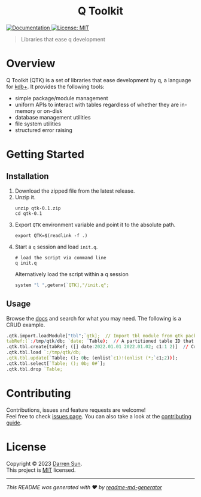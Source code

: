 <h1 style="text-align:center">Q Toolkit</h1>
<p>
  <a href="https://qtk.readthedocs.io/en/latest/index.html" target="_blank">
    <img alt="Documentation" src="https://img.shields.io/badge/documentation-yes-brightgreen.svg" />
  </a>
  <a href="https://github.com/darrenwsun/qtk/blob/master/LICENSE" target="_blank">
    <img alt="License: MIT" src="https://img.shields.io/badge/License-MIT-yellow.svg" />
  </a>
</p>

> Libraries that ease q development

# Overview

Q Toolkit (QTK) is a set of libraries that ease development by q, a language for [kdb+](https://code.kx.com/q/). It provides the following tools:

- simple package/module management
- uniform APIs to interact with tables regardless of whether they are in-memory or on-disk
- database management utilities
- file system utilities
- structured error raising

# Getting Started

## Installation

1. Download the zipped file from the latest release.
2. Unzip it.
   ```shell
   unzip qtk-0.1.zip
   cd qtk-0.1
   ```
3. Export `QTK` environment variable and point it to the absolute path.
   ```shell
   export QTK=$(readlink -f .)
   ```
4. Start a `q` session and load `init.q`.
   ```shell
   # load the script via command line
   q init.q
   ```
   Alternatively load the script within a q session
   ```q
   system "l ",getenv[`QTK],"/init.q";
   ```

## Usage

Browse the [docs](https://qtk.readthedocs.io/en/latest/index.html) and search for what you may need. The following is a CRUD example.

```q
.qtk.import.loadModule["tbl";`qtk];  // Import tbl module from qtk package
tabRef:(`:/tmp/qtk/db; `date; `Table);  // A partitioned table ID that specifies database directory, partition field, and table name
.qtk.tbl.create[tabRef; ([] date:2022.01.01 2022.01.02; c1:1 2)]  // Create the partitioned table with given data
.qtk.tbl.load `:/tmp/qtk/db;
.qtk.tbl.update[`Table; (); 0b; (enlist`c1)!(enlist (*;`c1;2))];
.qtk.tbl.select[`Table; (); 0b; 0#`];
.qtk.tbl.drop `Table;
```

# Contributing

Contributions, issues and feature requests are welcome!<br />
Feel free to check [issues page](https://github.com/darrenwsun/qtk/issues). You can also take a look at the [contributing guide](https://github.com/darrenwsun/qtk#contributing).

# License

Copyright © 2023 [Darren Sun](https://github.com/darrenwsun).<br />
This project is [MIT](https://github.com/darrenwsun/qtk/blob/master/LICENSE) licensed.

***
_This README was generated with ❤️ by [readme-md-generator](https://github.com/kefranabg/readme-md-generator)_
